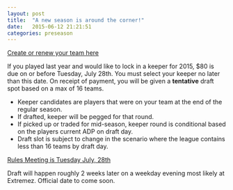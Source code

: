 ```yaml
---
layout: post
title:  "A new season is around the corner!"
date:   2015-06-12 21:21:51
categories: preseason
---
```


[Create or renew your team here](https://yho.com/nfl?l=97636&k=31c44b29f185cbe4&ikey=f7f2d548cbeca328)

If you played last year and would like to lock in a keeper for 2015, $80 is due on or before Tuesday, July 28th. 
You must select your keeper no later than this date. On receipt of payment, you will be given a **tentative** draft spot based on a max of 16 teams.

* Keeper candidates are players that were on your team at the end of the regular season.
* If drafted, keeper will be pegged for that round.
* If picked up or traded for mid-season, keeper round is conditional based on the players current ADP on draft day.
* Draft slot is subject to change in the scenario where the league contains less than 16 teams by draft day.

[Rules Meeting is Tuesday July, 28th](https://www.facebook.com/events/502387323245101/)

Draft will happen roughly 2 weeks later on a weekday evening most likely at Extremez. Official date to come soon.
